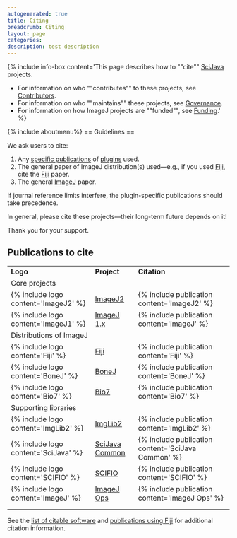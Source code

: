 ```yaml
---
autogenerated: true
title: Citing
breadcrumb: Citing
layout: page
categories: 
description: test description
---
```


{% include info-box content='This page describes how to ""cite"" [SciJava](SciJava "wikilink") projects.

  - For information on who ""contributes"" to these projects, see [Contributors](Contributors "wikilink").
  - For information on who ""maintains"" these projects, see [Governance](Governance "wikilink").
  - For information on how ImageJ projects are ""funded"", see [Funding](Funding "wikilink").' %}

{% include aboutmenu%}
== Guidelines ==

We ask users to cite:

1.  Any [specific publications](_Category_Citable "wikilink") of [plugins](plugins "wikilink") used.
2.  The general paper of ImageJ distribution(s) used—e.g., if you used [Fiji](Fiji "wikilink"), cite the [Fiji](Fiji "wikilink") paper.
3.  The general [ImageJ](ImageJ "wikilink") paper.

If journal reference limits interfere, the plugin-specific publications should take precedence.

In general, please cite these projects—their long-term future depends on it\!

Thank you for your support.

## Publications to cite

|                                      |                                             |                                                    |
| ------------------------------------ | ------------------------------------------- | -------------------------------------------------- |
| **Logo**                             | **Project**                                 | **Citation**                                       |
| Core projects                        |                                             |                                                    |
| {% include logo content='ImageJ2' %} | [ImageJ2](ImageJ2 "wikilink")               | {% include publication content='ImageJ2' %}        |
| {% include logo content='ImageJ1' %} | [ImageJ 1.x](ImageJ_1.x "wikilink")         | {% include publication content='ImageJ' %}         |
| Distributions of ImageJ              |                                             |                                                    |
| {% include logo content='Fiji' %}    | [Fiji](Fiji "wikilink")                     | {% include publication content='Fiji' %}           |
| {% include logo content='BoneJ' %}   | [BoneJ](BoneJ "wikilink")                   | {% include publication content='BoneJ' %}          |
| {% include logo content='Bio7' %}    | [Bio7](Bio7 "wikilink")                     | {% include publication content='Bio7' %}           |
| Supporting libraries                 |                                             |                                                    |
| {% include logo content='ImgLib2' %} | [ImgLib2](ImgLib2 "wikilink")               | {% include publication content='ImgLib2' %}        |
| {% include logo content='SciJava' %} | [SciJava Common](SciJava_Common "wikilink") | {% include publication content='SciJava Common' %} |
| {% include logo content='SCIFIO' %}  | [SCIFIO](SCIFIO "wikilink")                 | {% include publication content='SCIFIO' %}         |
| {% include logo content='ImageJ' %}  | [ImageJ Ops](ImageJ_Ops "wikilink")         | {% include publication content='ImageJ Ops' %}     |
|                                      |                                             |                                                    |
|                                      |                                             |                                                    |

See the [list of citable software](_Category_Citable "wikilink") and [publications using Fiji](Fiji/Publications "wikilink") for additional citation information.
